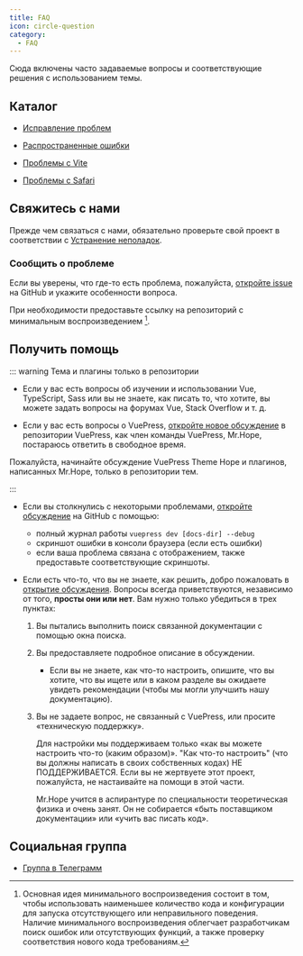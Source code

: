```yaml
---
title: FAQ
icon: circle-question
category:
  - FAQ
---
```


Сюда включены часто задаваемые вопросы и соответствующие решения с использованием темы.

## Каталог

- [Исправление проблем](troubleshooting.md)

- [Распространенные ошибки](common-error.md)

- [Проблемы с Vite](vite.md)

- [Проблемы с Safari](safari.md)

## Свяжитесь с нами

Прежде чем связаться с нами, обязательно проверьте свой проект в соответствии с [Устранение неполадок](troubleshooting.md).

### Сообщить о проблеме

Если вы уверены, что где-то есть проблема, пожалуйста, [откройте issue](https://github.com/vuepress-theme-hope/vuepress-theme-hope/issues/new/choose) на GitHub и укажите особенности вопроса.

При необходимости предоставьте ссылку на репозиторий с минимальным воспроизведением [^minimal-reproduction-repo].

[^minimal-reproduction-repo]: Основная идея минимального воспроизведения состоит в том, чтобы использовать наименьшее количество кода и конфигурации для запуска отсутствующего или неправильного поведения. Наличие минимального воспроизведения облегчает разработчикам поиск ошибок или отсутствующих функций, а также проверку соответствия нового кода требованиям.

## Получить помощь

::: warning Тема и плагины только в репозитории

- Если у вас есть вопросы об изучении и использовании Vue, TypeScript, Sass или вы не знаете, как писать то, что хотите, вы можете задать вопросы на форумах Vue, Stack Overflow и т. д.

- Если у вас есть вопросы о VuePress, [откройте новое обсуждение](https://github.com/vuepress/vuepress-next/discussions/new) в репозитории VuePress, как член команды VuePress, Mr.Hope, постараюсь ответить в свободное время.

Пожалуйста, начинайте обсуждение VuePress Theme Hope и плагинов, написанных Mr.Hope, только в репозитории тем.

:::

- Если вы столкнулись с некоторыми проблемами, [откройте обсуждение](https://github.com/vuepress-theme-hope/vuepress-theme-hope/discussions/new) на GitHub с помощью:

  - полный журнал работы `vuepress dev [docs-dir] --debug`
  - скриншот ошибки в консоли браузера (если есть ошибки)
  - если ваша проблема связана с отображением, также предоставьте соответствующие скриншоты.

- Если есть что-то, что вы не знаете, как решить, добро пожаловать в [открытие обсуждения](https://github.com/vuepress-theme-hope/vuepress-theme-hope/discussions/new). Вопросы всегда приветствуются, независимо от того, **просты они или нет**. Вам нужно только убедиться в трех пунктах:

  1. Вы пытались выполнить поиск связанной документации с помощью окна поиска.

  1. Вы предоставляете подробное описание в обсуждении.

     - Если вы не знаете, как что-то настроить, опишите, что вы хотите, что вы ищете или в каком разделе вы ожидаете увидеть рекомендации (чтобы мы могли улучшить нашу документацию).

  1. Вы не задаете вопрос, не связанный с VuePress, или просите «техническую поддержку».

     Для настройки мы поддерживаем только «как вы можете настроить что-то (каким образом)». "Как что-то настроить" (что вы должны написать в своих собственных кодах) НЕ ПОДДЕРЖИВАЕТСЯ. Если вы не жертвуете этот проект, пожалуйста, не настаивайте на помощи в этой части.

     Mr.Hope учится в аспирантуре по специальности теоретическая физика и очень занят. Он не собирается «быть поставщиком документации» или «учить вас писать код».

## Социальная группа

- [Группа в Телеграмм](https://t.me/vuepressthemehope)

